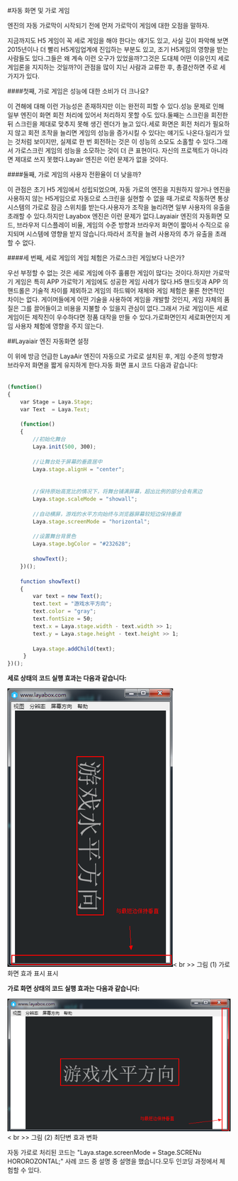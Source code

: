 #자동 화면 및 가로 게임

엔진의 자동 가로막이 시작되기 전에 먼저 가로막이 게임에 대한 오점을 말하자.

지금까지도 H5 게임이 꼭 세로 게임을 해야 한다는 얘기도 있고, 사실 깊이 파악해 보면 2015년이나 더 빨리 H5게임업계에 진입하는 부분도 있고, 조기 H5게임의 영향을 받는 사람들도 있다.그들은 왜 계속 이런 오구가 있었을까?그것은 도대체 어떤 이유인지 세로 게임론을 지지하는 것일까?이 관점을 많이 지닌 사람과 교류한 후, 총결산하면 주로 세 가지가 있다.

####첫째, 가로 게임은 성능에 대한 소비가 더 크나요?

이 견해에 대해 이런 가능성은 존재하지만 이는 완전히 피할 수 있다.성능 문제로 인해 일부 엔진이 화면 회전 처리에 있어서 처리하지 못할 수도 있다.둘째는 스크린을 회전한 뒤 스크린을 제대로 맞추지 못해 생긴 렌더가 늘고 있다.세로 화면은 회전 처리가 필요하지 않고 회전 조작을 늘리면 게임의 성능을 증가시킬 수 있다는 얘기도 나온다.일리가 있는 것처럼 보이지만, 실제로 한 번 회전하는 것은 이 성능의 소모도 소홀할 수 있다.그래서 가로스크린 게임의 성능을 소모하는 것이 더 큰 표현이다. 자신의 프로젝트가 아니라면 제대로 쓰지 못했다.Layair 엔진은 이런 문제가 없을 것이다.

####둘째, 가로 게임의 사용자 전환율이 더 낮을까?

이 관점은 초기 H5 게임에서 성립되었으며, 자동 가로의 엔진을 지원하지 않거나 엔진을 사용하지 않는 H5게임으로 자동으로 스크린을 실현할 수 없을 때.가로로 작동하면 통상 시스템의 가로로 잠금 스위치를 받는다.사용자가 조작을 늘리려면 일부 사용자의 유출을 초래할 수 있다.하지만 Layabox 엔진은 이런 문제가 없다.Layaiair 엔진의 자동화면 모드, 브라우저 디스플레이 비율, 게임의 수준 방향과 브라우저 화면이 짧아서 수직으로 유지되며 시스템에 영향을 받지 않습니다.따라서 조작을 늘려 사용자의 추가 유출을 초래할 수 없다.

####세 번째, 세로 게임의 게임 체험은 가로스크린 게임보다 나은가?

우선 부정할 수 없는 것은 세로 게임에 아주 훌륭한 게임이 많다는 것이다.하지만 가로막기 게임은 특히 APP 가로막기 게임에도 성공한 게임 사례가 많다.H5 핸드릿과 APP 의 핸드롤은 기술적 차이를 제외하고 게임의 하드웨어 재체와 게임 체험은 물론 천연적인 차이는 없다. 게이머들에게 어떤 기술을 사용하여 게임을 개발할 것인지, 게임 자체의 품질은 그를 끌어들이고 비용을 지불할 수 있을지 관심이 없다.그래서 가로 게임이든 세로 게임이든 제작진이 우수하다면 정품 대작을 만들 수 있다.가로화면인지 세로화면인지 게임 사용자 체험에 영향을 주지 않는다.



##Layaiair 엔진 자동화면 설정

이 위에 방금 언급한 LayaAir 엔진이 자동으로 가로로 설치된 후, 게임 수준의 방향과 브라우저 화면을 짧게 유지하게 한다.자동 화면 표시 코드 다음과 같습니다:


```javascript

(function()
{
    var Stage = Laya.Stage;
    var Text  = Laya.Text;
  
    (function()
    {
        //初始化舞台
        Laya.init(500, 300);
         
        //让舞台处于屏幕的垂直居中
        Laya.stage.alignH = "center";
         
  
        //保持原始高宽比的情况下，将舞台铺满屏幕，超出比例的部分会有黑边
        Laya.stage.scaleMode = "showall";
   
        //自动横屏，游戏的水平方向始终与浏览器屏幕较短边保持垂直
        Laya.stage.screenMode = "horizontal";
              
        //设置舞台背景色
        Laya.stage.bgColor = "#232628";
         
        showText();
    })();
  
    function showText()
    {
        var text = new Text();
        text.text = "游戏水平方向";
        text.color = "gray";
        text.fontSize = 50;
        text.x = Laya.stage.width - text.width >> 1;
        text.y = Laya.stage.height - text.height >> 1;
 
        Laya.stage.addChild(text);
     }
})();
```




**세로 상태의 코드 실행 효과는 다음과 같습니다:**

​![blob.png](img/1.png)< br >>
그림 (1) 가로 화면 효과 표시 표시

**가로 화면 상태의 코드 실행 효과는 다음과 같습니다:**

​![blob.png](img/2.png)< br >>
그림 (2) 최단변 효과 변화



자동 가로로 처리된 코드는 "Laya.stage.screenMode = Stage.SCRENu HOROROZONTAL;" 사례 코드 중 설명 중 설명을 했습니다.모두 인코딩 과정에서 체험할 수 있다.